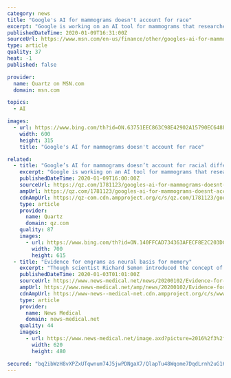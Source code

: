 ```yaml
---
category: news
title: "Google's AI for mammograms doesn't account for race"
excerpt: "Google is working on an AI tool for mammograms that researchers hope will one day be more accurate than human radiologists. The tech giant paid for a study, the results of which were published last week (Jan."
publishedDateTime: 2020-01-09T16:31:00Z
sourceUrl: https://www.msn.com/en-us/finance/other/googles-ai-for-mammograms-doesnt-account-for-race/ar-BBYMMwb
type: article
quality: 37
heat: -1
published: false

provider:
  name: Quartz on MSN.com
  domain: msn.com

topics:
  - AI

images:
  - url: https://www.bing.com/th?id=ON.63751EEC863C98E42902A15790EC648F
    width: 600
    height: 315
    title: "Google's AI for mammograms doesn't account for race"

related:
  - title: "Google’s AI for mammograms doesn’t account for racial differences"
    excerpt: "Google is working on an AI tool for mammograms that researchers hope will one day be more accurate than human radiologists. The tech giant paid for a study, the results of which were published last week (Jan.1) in Nature. Its findings, at first glance, look promising. But experts caution that AI has a long way to go before it can replace a ..."
    publishedDateTime: 2020-01-09T16:00:00Z
    sourceUrl: https://qz.com/1781123/googles-ai-for-mammograms-doesnt-account-for-race/
    ampUrl: https://qz.com/1781123/googles-ai-for-mammograms-doesnt-account-for-race/amp/
    cdnAmpUrl: https://qz-com.cdn.ampproject.org/c/s/qz.com/1781123/googles-ai-for-mammograms-doesnt-account-for-race/amp/
    type: article
    provider:
      name: Quartz
      domain: qz.com
    quality: 87
    images:
      - url: https://www.bing.com/th?id=ON.140FFCAD734363AFECF8E2C203DCB220
        width: 700
        height: 615
  - title: "Evidence for engrams as neural basis for memory"
    excerpt: "Though scientist Richard Semon introduced the concept of the \"engram\" 115 years ago to posit a neural basis for memory, direct evidence for engrams has ... Experiments in rodents have revealed that engrams exist as multiscale networks of neurons. An experience becomes stored as a potentially retrievable memory in the brain when excited neurons ..."
    publishedDateTime: 2020-01-03T01:01:00Z
    sourceUrl: https://www.news-medical.net/news/20200102/Evidence-for-engrams-as-neural-basis-for-memory.aspx
    ampUrl: https://www.news-medical.net/amp/news/20200102/Evidence-for-engrams-as-neural-basis-for-memory.aspx
    cdnAmpUrl: https://www-news--medical-net.cdn.ampproject.org/c/s/www.news-medical.net/amp/news/20200102/Evidence-for-engrams-as-neural-basis-for-memory.aspx
    type: article
    provider:
      name: News Medical
      domain: news-medical.net
    quality: 44
    images:
      - url: https://www.news-medical.net/image.axd?picture=2016%2f3%2fChildren_playing_sunset_-_Zurijeta_8c5bdac77e44431bb1bfec67b9c87208-620x480.jpg
        width: 620
        height: 480

secured: "bq2ibWzH8vXPZxUTqwnum74J5jwPDNgaX7/QlapTu48Wqome7DqdLrnh2uG16O3LVShhOPc0uFBsshsNu1vNXu5SF+Nx1n12tlLxqxqu7m/qh1+B22t5r0GbdkiljSnTjX+eK4zhzu+xETNvikVYTDnP8rbhdvNMKP5pucmMNYUm5U2dsHAv9Vi7zT2GV9OJOjIrVvoWLlIN7VXT4hCMHQ27E94ELbRp5754ZS580clfgyTCoUsZGp50h7hWSo3aKRx0PMZbt515bU1OCCdp8Q==;OnE7fti7vS4y8X0zU0N4XQ=="
---
```


